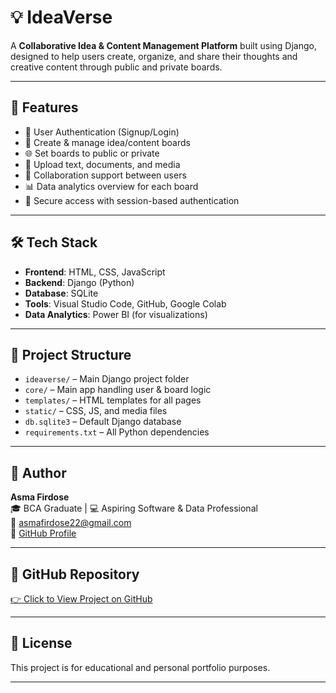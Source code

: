 # 💡 IdeaVerse

A **Collaborative Idea & Content Management Platform** built using Django, designed to help users create, organize, and share their thoughts and creative content through public and private boards.

---

## 🚀 Features

- 🔐 User Authentication (Signup/Login)
- 🧠 Create & manage idea/content boards
- 🌐 Set boards to public or private
- 📂 Upload text, documents, and media
- 👥 Collaboration support between users
- 📊 Data analytics overview for each board
- 📌 Secure access with session-based authentication

---

## 🛠️ Tech Stack

- **Frontend**: HTML, CSS, JavaScript
- **Backend**: Django (Python)
- **Database**: SQLite
- **Tools**: Visual Studio Code, GitHub, Google Colab
- **Data Analytics**: Power BI (for visualizations)

---

## 📁 Project Structure

- `ideaverse/` – Main Django project folder
- `core/` – Main app handling user & board logic
- `templates/` – HTML templates for all pages
- `static/` – CSS, JS, and media files
- `db.sqlite3` – Default Django database
- `requirements.txt` – All Python dependencies

---

## 👤 Author

**Asma Firdose**  
🎓 BCA Graduate | 💻 Aspiring Software & Data Professional  
📧 asmafirdose22@gmail.com  
🔗 [GitHub Profile](https://github.com/AsmaFirdose-30)

---

## 📌 GitHub Repository

[👉 Click to View Project on GitHub](https://github.com/AsmaFirdose-30/IdeaVerse)

---

## 📜 License

This project is for educational and personal portfolio purposes.

---

